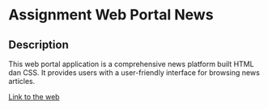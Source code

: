 # Assignment Web Portal News

## Description
This web portal application is a comprehensive news platform built HTML dan CSS. It provides users with a user-friendly interface for browsing news articles.

[Link to the web](http://farhanwew.github.io/Web-programming/news%20portal/berita)


